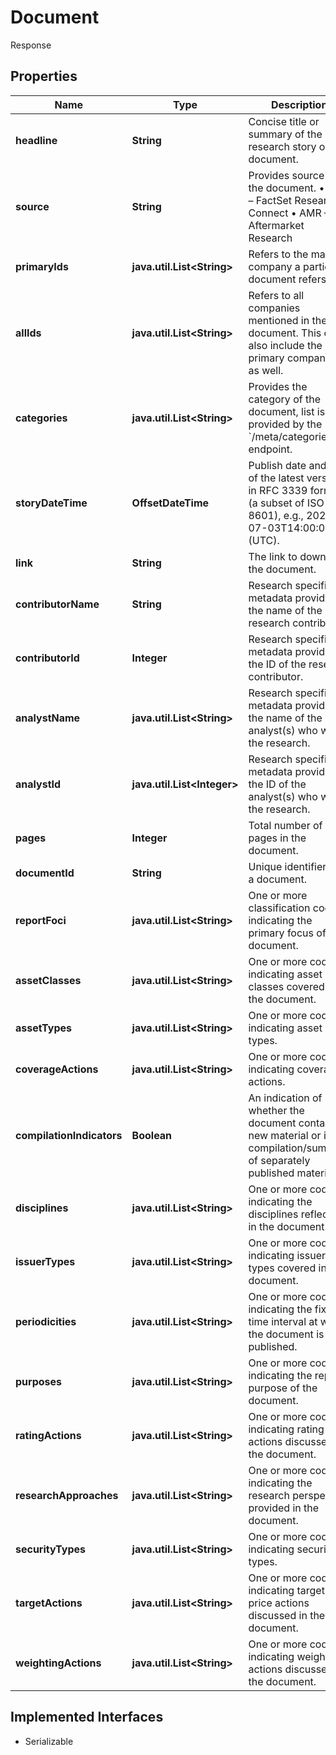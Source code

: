 

# Document

Response

## Properties

Name | Type | Description | Notes
------------ | ------------- | ------------- | -------------
**headline** | **String** | Concise title or summary of the research story or document. |  [optional]
**source** | **String** | Provides source of the document.  • FRC – FactSet Research Connect   • AMR – Aftermarket Research |  [optional]
**primaryIds** | **java.util.List&lt;String&gt;** | Refers to the main company a particular document refers to. |  [optional]
**allIds** | **java.util.List&lt;String&gt;** | Refers to all companies mentioned in the document. This could also include the primary company id as well. |  [optional]
**categories** | **java.util.List&lt;String&gt;** | Provides the category of the document, list is provided by the &#x60;/meta/categories&#x60; endpoint. |  [optional]
**storyDateTime** | **OffsetDateTime** | Publish date and time of the latest version, in RFC 3339 format (a subset of ISO 8601), e.g., 2024-07-03T14:00:00Z (UTC). |  [optional]
**link** | **String** | The link to download the document. |  [optional]
**contributorName** | **String** | Research specific metadata providing the name of the research contributor. |  [optional]
**contributorId** | **Integer** | Research specific metadata providing the ID of the research contributor. |  [optional]
**analystName** | **java.util.List&lt;String&gt;** | Research specific metadata providing the name of the analyst(s) who wrote the research. |  [optional]
**analystId** | **java.util.List&lt;Integer&gt;** | Research specific metadata providing the ID of the analyst(s) who wrote the research. |  [optional]
**pages** | **Integer** | Total number of pages in the document. |  [optional]
**documentId** | **String** | Unique identifier for a document. |  [optional]
**reportFoci** | **java.util.List&lt;String&gt;** | One or more classification codes indicating the primary focus of the document. |  [optional]
**assetClasses** | **java.util.List&lt;String&gt;** | One or more codes indicating asset classes covered in the document. |  [optional]
**assetTypes** | **java.util.List&lt;String&gt;** | One or more codes indicating asset types. |  [optional]
**coverageActions** | **java.util.List&lt;String&gt;** | One or more codes indicating coverage actions. |  [optional]
**compilationIndicators** | **Boolean** | An indication of whether the document contains new material or is a compilation/summary of separately published material. |  [optional]
**disciplines** | **java.util.List&lt;String&gt;** | One or more codes indicating the disciplines reflected in the document. |  [optional]
**issuerTypes** | **java.util.List&lt;String&gt;** | One or more codes indicating issuer types covered in the document. |  [optional]
**periodicities** | **java.util.List&lt;String&gt;** | One or more codes indicating the fixed time interval at which the document is published. |  [optional]
**purposes** | **java.util.List&lt;String&gt;** | One or more codes indicating the report purpose of the document. |  [optional]
**ratingActions** | **java.util.List&lt;String&gt;** | One or more codes indicating rating actions discussed in the document. |  [optional]
**researchApproaches** | **java.util.List&lt;String&gt;** | One or more codes indicating the research perspective provided in the document. |  [optional]
**securityTypes** | **java.util.List&lt;String&gt;** | One or more codes indicating security types. |  [optional]
**targetActions** | **java.util.List&lt;String&gt;** | One or more codes indicating target price actions discussed in the document. |  [optional]
**weightingActions** | **java.util.List&lt;String&gt;** | One or more codes indicating weighting actions discussed in the document. |  [optional]


## Implemented Interfaces

* Serializable


